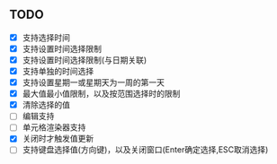 ## TODO

- [x] 支持选择时间
- [x] 支持设置时间选择限制
- [x] 支持设置时间选择限制(与日期关联)
- [x] 支持单独的时间选择
- [x] 支持设置星期一或星期天为一周的第一天
- [x] 最大值最小值限制，以及按范围选择时的限制
- [x] 清除选择的值
- [ ] 编辑支持
- [ ] 单元格渲染器支持
- [x] 关闭时才触发值更新
- [ ] 支持键盘选择值(方向键)，以及关闭窗口(Enter确定选择,ESC取消选择)
